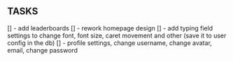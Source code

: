 ## TASKS

[] - add leaderboards
[] - rework homepage design
[] - add typing field settings to change font, font size, caret movement and other (save it to user config in the db)
[] - profile settings, change username, change avatar, email, change password
